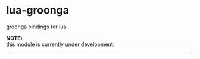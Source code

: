 # lua-groonga

groonga bindings for lua.

**NOTE:**  
this module is currently under development.

---


